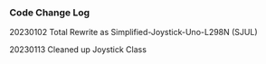 ### Code Change Log

<p>20230102 Total Rewrite as Simplified-Joystick-Uno-L298N (SJUL)</p>
<p>20230113 Cleaned up Joystick Class</p>
